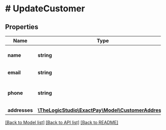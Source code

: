 # # UpdateCustomer

## Properties

Name | Type | Description | Notes
------------ | ------------- | ------------- | -------------
**name** | **string** | Name of the customer. | [optional]
**email** | **string** | Email of the customer. | [optional]
**phone** | **string** | Phone number of the customer. | [optional]
**addresses** | [**\TheLogicStudio\ExactPay\Model\CustomerAddress[]**](CustomerAddress.md) |  | [optional]

[[Back to Model list]](../../README.md#models) [[Back to API list]](../../README.md#endpoints) [[Back to README]](../../README.md)
